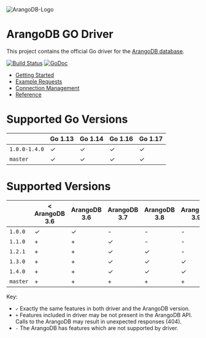 ![ArangoDB-Logo](https://www.arangodb.com/docs/assets/arangodb_logo_2016_inverted.png)

# ArangoDB GO Driver

This project contains the official Go driver for the [ArangoDB database](https://arangodb.com).

[![Build Status](https://travis-ci.org/arangodb/go-driver.svg?branch=master)](https://travis-ci.org/arangodb/go-driver)
[![GoDoc](https://godoc.org/github.com/arangodb/go-driver?status.svg)](http://godoc.org/github.com/arangodb/go-driver)


- [Getting Started](https://www.arangodb.com/docs/stable/drivers/go-getting-started.html)
- [Example Requests](https://www.arangodb.com/docs/stable/drivers/go-example-requests.html)
- [Connection Management](https://www.arangodb.com/docs/stable/drivers/go-connection-management.html)
- [Reference](https://godoc.org/github.com/arangodb/go-driver)

# Supported Go Versions

|               | Go 1.13 | Go 1.14 | Go 1.16 | Go 1.17 |
|---------------|---------|---------|---------|---------|
| `1.0.0-1.4.0` | ✓       | ✓       | ✓       | ✓       |
| `master`      | ✓       | ✓       | ✓       | ✓       |

# Supported Versions

|          | < ArangoDB 3.6 | ArangoDB 3.6 | ArangoDB 3.7 | ArangoDB 3.8 | ArangoDB 3.9 | ArangoDB 3.10 |
|----------|----------------|--------------|--------------|--------------|--------------|---------------|
| `1.0.0`  | ✓              | ✓            | -            | -            | -            | -             |
| `1.1.0`  | +              | +            | ✓            | -            | -            | -             |
| `1.2.1`  | +              | +            | ✓            | ✓            | -            | -             |
| `1.3.0`  | +              | +            | ✓            | ✓            | ✓            | -             |
| `1.4.0`  | +              | +            | ✓            | ✓            | ✓            | ✓             |
| `master` | +              | +            | +            | +            | +            | +             |

Key:

* `✓` Exactly the same features in both driver and the ArangoDB version.
* `+` Features included in driver may be not present in the ArangoDB API. Calls to the ArangoDB may result in unexpected responses (404).
* `-` The ArangoDB has features which are not supported by driver.
